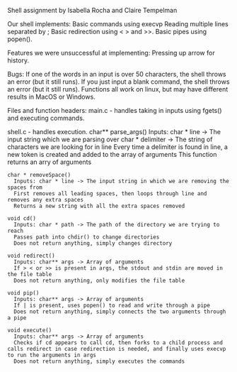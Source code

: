 Shell assignment by Isabella Rocha and Claire Tempelman

Our shell implements:
Basic commands using execvp
Reading multiple lines separated by ;
Basic redirection using < > and >>.
Basic pipes using popen().

Features we were unsuccessful at implementing:
Pressing up arrow for history.

Bugs:
If one of the words in an input is over 50 characters, the shell throws an error (but it still runs).
If you just input a blank command, the shell throws an error (but it still runs).
Functions all work on linux, but may have different results in MacOS or Windows.

Files and function headers:
main.c - handles taking in inputs using fgets() and executing commands.

shell.c - handles execution.
    char** parse_args()
      Inputs: char * line -> The input string which we are parsing over
      char * delimiter -> The string of characters we are looking for in line
      Every time a delimiter is found in line, a new token is created and added to the array of arguments
      This function returns an arry of arguments

    char * removeSpace()
      Inputs: char * line -> The input string in which we are removing the spaces from
      First removes all leading spaces, then loops through line and removes any extra spaces
      Returns a new string with all the extra spaces removed

    void cd()
      Inputs: char * path -> The path of the directory we are trying to reach
      Passes path into chdir() to change directories
      Does not return anything, simply changes directory

    void redirect()
      Inputs: char** args -> Array of arguments
      If > < or >> is present in args, the stdout and stdin are moved in the file table
      Does not return anything, only modifies the file table

    void pip()
      Inputs: char** args -> Array of arguments
      If | is present, uses popen() to read and write through a pipe
      Does not return anything, simply connects the two arguments through a pipe

    void execute()
      Inputs: char** args -> Array of arguments
      Checks if cd appears to call cd, then forks to a child process and calls redirect in case redirection is needed, and finally uses execvp to run the arguments in args
      Does not return anything, simply executes the commands

